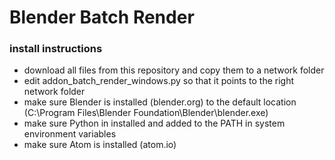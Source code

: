 # Blender Batch Render

### install instructions

- download all files from this repository and copy them to a network folder
- edit addon_batch_render_windows.py so that it points to the right network folder
- make sure Blender is installed (blender.org) to the default location (C:\Program Files\Blender Foundation\Blender\blender.exe)
- make sure Python in installed and added to the PATH in system environment variables
- make sure Atom is installed (atom.io)
